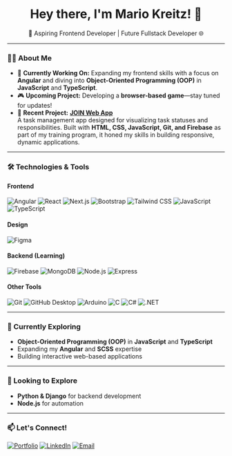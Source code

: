 <h1 align="center">Hey there, I'm Mario Kreitz! 👋</h1>
<p align="center">
  🚀 Aspiring Frontend Developer | Future Fullstack Developer 🌐
</p>

---

### 👨‍💻 About Me

- 🔭 **Currently Working On:** Expanding my frontend skills with a focus on **Angular** and diving into **Object-Oriented Programming (OOP)** in **JavaScript** and **TypeScript**.
- 🎮 **Upcoming Project:** Developing a **browser-based game**—stay tuned for updates!
- 💼 **Recent Project:** **[JOIN Web App](https://github.com/mariokreitz/JOIN)**  
  A task management app designed for visualizing task statuses and responsibilities. Built with **HTML, CSS, JavaScript, Git, and Firebase** as part of my training program, it honed my skills in building responsive, dynamic applications.

---

### 🛠️ Technologies & Tools

#### Frontend
![Angular](https://img.shields.io/badge/Angular-DD0031?style=flat&logo=angular&logoColor=white)
![React](https://img.shields.io/badge/React-61DAFB?style=flat&logo=react&logoColor=white)
![Next.js](https://img.shields.io/badge/Next.js-000000?style=flat&logo=nextdotjs&logoColor=white)
![Bootstrap](https://img.shields.io/badge/Bootstrap-7952B3?style=flat&logo=bootstrap&logoColor=white)
![Tailwind CSS](https://img.shields.io/badge/Tailwind_CSS-38B2AC?style=flat&logo=tailwind-css&logoColor=white)
![JavaScript](https://img.shields.io/badge/JavaScript-F7DF1E?style=flat&logo=javascript&logoColor=black)
![TypeScript](https://img.shields.io/badge/TypeScript-007ACC?style=flat&logo=typescript&logoColor=white)

#### Design
![Figma](https://img.shields.io/badge/Figma-F24E1E?style=flat&logo=figma&logoColor=white)

#### Backend (Learning)
![Firebase](https://img.shields.io/badge/Firebase-FFCA28?style=flat&logo=firebase&logoColor=black)
![MongoDB](https://img.shields.io/badge/MongoDB-47A248?style=flat&logo=mongodb&logoColor=white)
![Node.js](https://img.shields.io/badge/Node.js-339933?style=flat&logo=nodedotjs&logoColor=white)
![Express](https://img.shields.io/badge/Express-000000?style=flat&logo=express&logoColor=white)

#### Other Tools
![Git](https://img.shields.io/badge/Git-F05032?style=flat&logo=git&logoColor=white)
![GitHub Desktop](https://img.shields.io/badge/GitHub_Desktop-181717?style=flat&logo=github&logoColor=white)
![Arduino](https://img.shields.io/badge/Arduino-00979D?style=flat&logo=arduino&logoColor=white)
![C](https://img.shields.io/badge/C-00599C?style=flat&logo=c&logoColor=white)
![C#](https://img.shields.io/badge/C%23-239120?style=flat&logo=csharp&logoColor=white)
![.NET](https://img.shields.io/badge/.NET-512BD4?style=flat&logo=dotnet&logoColor=white)

---

### 🌱 Currently Exploring

- **Object-Oriented Programming (OOP)** in **JavaScript** and **TypeScript**
- Expanding my **Angular** and **SCSS** expertise
- Building interactive web-based applications

---

### 👀 Looking to Explore

- **Python & Django** for backend development
- **Node.js** for automation

---

### 📫 Let's Connect!

<p align="left">
  <a href="https://your-portfolio.com" target="_blank"><img alt="Portfolio" src="https://img.shields.io/badge/Portfolio-FF5722?style=flat&logo=google-chrome&logoColor=white"/></a>
  <a href="https://www.linkedin.com/in/mario-kreitz-70b68b336/" target="_blank"><img alt="LinkedIn" src="https://img.shields.io/badge/LinkedIn-0A66C2?style=flat&logo=linkedin&logoColor=white"/></a>
  <a href="mailto:mario.kreitz@web.de" target="_blank"><img alt="Email" src="https://img.shields.io/badge/Email-D14836?style=flat&logo=gmail&logoColor=white"/></a>
</p>

